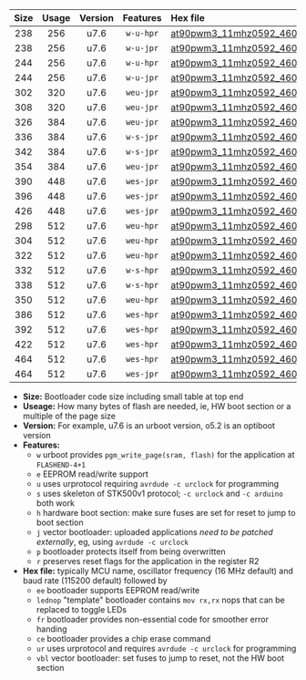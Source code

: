|Size|Usage|Version|Features|Hex file|
|:-:|:-:|:-:|:-:|:--|
|238|256|u7.6|`w-u-hpr`|[at90pwm3_11mhz0592_460800bps_ur.hex](https://raw.githubusercontent.com/stefanrueger/urboot/main/at90pwm3_11mhz0592_460800bps_ur.hex)|
|238|256|u7.6|`w-u-jpr`|[at90pwm3_11mhz0592_460800bps_ur_vbl.hex](https://raw.githubusercontent.com/stefanrueger/urboot/main/at90pwm3_11mhz0592_460800bps_ur_vbl.hex)|
|244|256|u7.6|`w-u-hpr`|[at90pwm3_11mhz0592_460800bps_lednop_ur.hex](https://raw.githubusercontent.com/stefanrueger/urboot/main/at90pwm3_11mhz0592_460800bps_lednop_ur.hex)|
|244|256|u7.6|`w-u-jpr`|[at90pwm3_11mhz0592_460800bps_lednop_ur_vbl.hex](https://raw.githubusercontent.com/stefanrueger/urboot/main/at90pwm3_11mhz0592_460800bps_lednop_ur_vbl.hex)|
|302|320|u7.6|`weu-jpr`|[at90pwm3_11mhz0592_460800bps_ee_ur_vbl.hex](https://raw.githubusercontent.com/stefanrueger/urboot/main/at90pwm3_11mhz0592_460800bps_ee_ur_vbl.hex)|
|308|320|u7.6|`weu-jpr`|[at90pwm3_11mhz0592_460800bps_ee_lednop_ur_vbl.hex](https://raw.githubusercontent.com/stefanrueger/urboot/main/at90pwm3_11mhz0592_460800bps_ee_lednop_ur_vbl.hex)|
|326|384|u7.6|`weu-jpr`|[at90pwm3_11mhz0592_460800bps_ee_lednop_fr_ur_vbl.hex](https://raw.githubusercontent.com/stefanrueger/urboot/main/at90pwm3_11mhz0592_460800bps_ee_lednop_fr_ur_vbl.hex)|
|336|384|u7.6|`w-s-jpr`|[at90pwm3_11mhz0592_460800bps_vbl.hex](https://raw.githubusercontent.com/stefanrueger/urboot/main/at90pwm3_11mhz0592_460800bps_vbl.hex)|
|342|384|u7.6|`w-s-jpr`|[at90pwm3_11mhz0592_460800bps_lednop_vbl.hex](https://raw.githubusercontent.com/stefanrueger/urboot/main/at90pwm3_11mhz0592_460800bps_lednop_vbl.hex)|
|354|384|u7.6|`weu-jpr`|[at90pwm3_11mhz0592_460800bps_ee_lednop_fr_ce_ur_vbl.hex](https://raw.githubusercontent.com/stefanrueger/urboot/main/at90pwm3_11mhz0592_460800bps_ee_lednop_fr_ce_ur_vbl.hex)|
|390|448|u7.6|`wes-jpr`|[at90pwm3_11mhz0592_460800bps_ee_vbl.hex](https://raw.githubusercontent.com/stefanrueger/urboot/main/at90pwm3_11mhz0592_460800bps_ee_vbl.hex)|
|396|448|u7.6|`wes-jpr`|[at90pwm3_11mhz0592_460800bps_ee_lednop_vbl.hex](https://raw.githubusercontent.com/stefanrueger/urboot/main/at90pwm3_11mhz0592_460800bps_ee_lednop_vbl.hex)|
|426|448|u7.6|`wes-jpr`|[at90pwm3_11mhz0592_460800bps_ee_lednop_fr_vbl.hex](https://raw.githubusercontent.com/stefanrueger/urboot/main/at90pwm3_11mhz0592_460800bps_ee_lednop_fr_vbl.hex)|
|298|512|u7.6|`weu-hpr`|[at90pwm3_11mhz0592_460800bps_ee_ur.hex](https://raw.githubusercontent.com/stefanrueger/urboot/main/at90pwm3_11mhz0592_460800bps_ee_ur.hex)|
|304|512|u7.6|`weu-hpr`|[at90pwm3_11mhz0592_460800bps_ee_lednop_ur.hex](https://raw.githubusercontent.com/stefanrueger/urboot/main/at90pwm3_11mhz0592_460800bps_ee_lednop_ur.hex)|
|322|512|u7.6|`weu-hpr`|[at90pwm3_11mhz0592_460800bps_ee_lednop_fr_ur.hex](https://raw.githubusercontent.com/stefanrueger/urboot/main/at90pwm3_11mhz0592_460800bps_ee_lednop_fr_ur.hex)|
|332|512|u7.6|`w-s-hpr`|[at90pwm3_11mhz0592_460800bps.hex](https://raw.githubusercontent.com/stefanrueger/urboot/main/at90pwm3_11mhz0592_460800bps.hex)|
|338|512|u7.6|`w-s-hpr`|[at90pwm3_11mhz0592_460800bps_lednop.hex](https://raw.githubusercontent.com/stefanrueger/urboot/main/at90pwm3_11mhz0592_460800bps_lednop.hex)|
|350|512|u7.6|`weu-hpr`|[at90pwm3_11mhz0592_460800bps_ee_lednop_fr_ce_ur.hex](https://raw.githubusercontent.com/stefanrueger/urboot/main/at90pwm3_11mhz0592_460800bps_ee_lednop_fr_ce_ur.hex)|
|386|512|u7.6|`wes-hpr`|[at90pwm3_11mhz0592_460800bps_ee.hex](https://raw.githubusercontent.com/stefanrueger/urboot/main/at90pwm3_11mhz0592_460800bps_ee.hex)|
|392|512|u7.6|`wes-hpr`|[at90pwm3_11mhz0592_460800bps_ee_lednop.hex](https://raw.githubusercontent.com/stefanrueger/urboot/main/at90pwm3_11mhz0592_460800bps_ee_lednop.hex)|
|422|512|u7.6|`wes-hpr`|[at90pwm3_11mhz0592_460800bps_ee_lednop_fr.hex](https://raw.githubusercontent.com/stefanrueger/urboot/main/at90pwm3_11mhz0592_460800bps_ee_lednop_fr.hex)|
|464|512|u7.6|`wes-hpr`|[at90pwm3_11mhz0592_460800bps_ee_lednop_fr_ce.hex](https://raw.githubusercontent.com/stefanrueger/urboot/main/at90pwm3_11mhz0592_460800bps_ee_lednop_fr_ce.hex)|
|464|512|u7.6|`wes-jpr`|[at90pwm3_11mhz0592_460800bps_ee_lednop_fr_ce_vbl.hex](https://raw.githubusercontent.com/stefanrueger/urboot/main/at90pwm3_11mhz0592_460800bps_ee_lednop_fr_ce_vbl.hex)|

- **Size:** Bootloader code size including small table at top end
- **Useage:** How many bytes of flash are needed, ie, HW boot section or a multiple of the page size
- **Version:** For example, u7.6 is an urboot version, o5.2 is an optiboot version
- **Features:**
  + `w` urboot provides `pgm_write_page(sram, flash)` for the application at `FLASHEND-4+1`
  + `e` EEPROM read/write support
  + `u` uses urprotocol requiring `avrdude -c urclock` for programming
  + `s` uses skeleton of STK500v1 protocol; `-c urclock` and `-c arduino` both work
  + `h` hardware boot section: make sure fuses are set for reset to jump to boot section
  + `j` vector bootloader: uploaded applications *need to be patched externally*, eg, using `avrdude -c urclock`
  + `p` bootloader protects itself from being overwritten
  + `r` preserves reset flags for the application in the register R2
- **Hex file:** typically MCU name, oscillator frequency (16 MHz default) and baud rate (115200 default) followed by
  + `ee` bootloader supports EEPROM read/write
  + `lednop` "template" bootloader contains `mov rx,rx` nops that can be replaced to toggle LEDs
  + `fr` bootloader provides non-essential code for smoother error handing
  + `ce` bootloader provides a chip erase command
  + `ur` uses urprotocol and requires `avrdude -c urclock` for programming
  + `vbl` vector bootloader: set fuses to jump to reset, not the HW boot section
